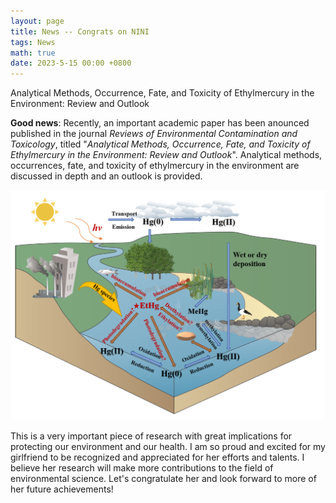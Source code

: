 ```yaml
---
layout: page
title: News -- Congrats on NINI
tags: News
math: true
date: 2023-5-15 00:00 +0800
---
```

Analytical Methods, Occurrence, Fate, and Toxicity of Ethylmercury in the Environment: Review and Outlook

**Good news**: Recently, an important academic paper has been anounced published in the journal *Reviews of Environmental Contamination and Toxicology*, titled "*Analytical Methods, Occurrence, Fate, and Toxicity of Ethylmercury in the Environment: Review and Outlook*". Analytical methods, occurrences, fate, and toxicity of ethylmercury in the environment are discussed in depth and an outlook is provided. 

![GA](https://github.com/Samlzy/pics/raw/Samlzy-patch-1/News1.png)

This is a very important piece of research with great implications for protecting our environment and our health. I am so proud and excited for my girlfriend to be recognized and appreciated for her efforts and talents. I believe her research will make more contributions to the field of environmental science. Let's congratulate her and look forward to more of her future achievements!
